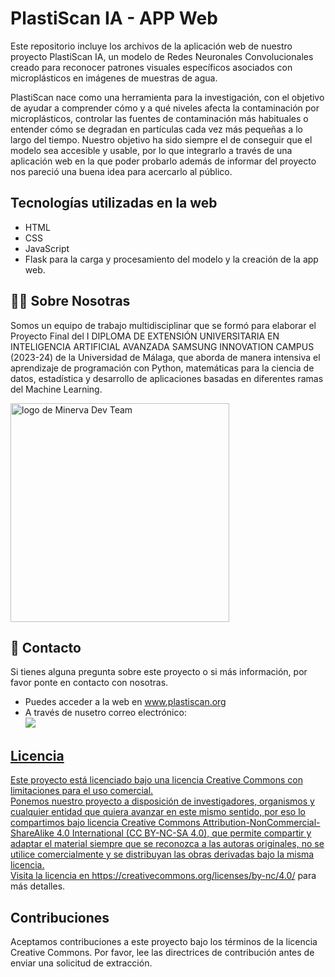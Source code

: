 # PlastiScan IA - APP Web

Este repositorio incluye los archivos de la aplicación web de nuestro proyecto PlastiScan IA, un modelo de Redes Neuronales Convolucionales creado para reconocer patrones visuales específicos asociados con microplásticos en imágenes de muestras de agua.

PlastiScan nace como una herramienta para la investigación, con el objetivo de ayudar a comprender cómo y a qué niveles afecta la contaminación por microplásticos, controlar las fuentes de contaminación más habituales o entender cómo se degradan en partículas cada vez más pequeñas a lo largo del tiempo.
Nuestro objetivo ha sido siempre el de conseguir que el modelo sea accesible y usable, por lo que integrarlo a través de una aplicación web en la que poder probarlo además de informar del proyecto nos pareció una buena idea para acercarlo al público.


## Tecnologías utilizadas en la web

 - HTML
 - CSS
 - JavaScript
 - Flask para la carga y procesamiento del modelo y la creación de la app web.


## 👩‍💻 Sobre Nosotras
Somos un equipo de trabajo multidisciplinar que se formó para elaborar el Proyecto Final del I DIPLOMA DE EXTENSIÓN UNIVERSITARIA EN INTELIGENCIA ARTIFICIAL AVANZADA SAMSUNG INNOVATION CAMPUS (2023-24) de la Universidad de Málaga, que aborda de manera intensiva el aprendizaje de programación con Python, matemáticas para la ciencia de datos, estadística y desarrollo de aplicaciones basadas en diferentes ramas del Machine Learning.

<img src="https://plastiscan.org/static/imagenes/minervaLOGO.png" alt="logo de Minerva Dev Team" width="350px">


## 🔗 Contacto
Si tienes alguna pregunta sobre este proyecto o si más información, por favor ponte en contacto con nosotras.
* Puedes acceder a la web en www.plastiscan.org
* A través de nusetro correo electrónico:<br/> 
  <a href="mailto:plastiscania@gmail.com" target="_blank"><img src="https://img.shields.io/badge/Gmail-D14836?style=for-the-badge&logo=gmail&logoColor=white">


## Licencia

Este proyecto está licenciado bajo una licencia Creative Commons con limitaciones para el uso comercial.<br/> 
Ponemos nuestro proyecto a disposición de investigadores, organismos y cualquier entidad que quiera avanzar en este mismo sentido, por eso lo compartimos bajo licencia Creative Commons Attribution-NonCommercial-ShareAlike 4.0 International (CC BY-NC-SA 4.0), que permite compartir y adaptar el material siempre que se reconozca a las autoras originales, no se utilice comercialmente y se distribuyan las obras derivadas bajo la misma licencia.<br/> 
Visita la licencia en https://creativecommons.org/licenses/by-nc/4.0/ para más detalles.

## Contribuciones

Aceptamos contribuciones a este proyecto bajo los términos de la licencia Creative Commons. Por favor, lee las directrices de contribución antes de enviar una solicitud de extracción.
